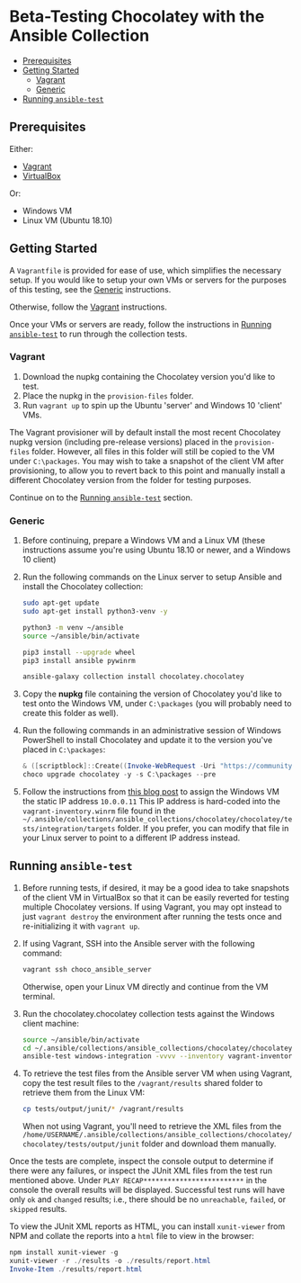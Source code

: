 # Beta-Testing Chocolatey with the Ansible Collection

- [Prerequisites](#prerequisites)
- [Getting Started](#getting-started)
  - [Vagrant](#vagrant)
  - [Generic](#generic)
- [Running `ansible-test`](#running-ansible-test)

## Prerequisites

Either:

- [Vagrant][vagrant-download]
- [VirtualBox][vbox-download]

Or:

- Windows VM
- Linux VM (Ubuntu 18.10)

[vagrant-download]: https://www.vagrantup.com/downloads
[vbox-download]: https://www.virtualbox.org/wiki/Downloads

## Getting Started

A `Vagrantfile` is provided for ease of use, which simplifies the necessary setup.
If you would like to setup your own VMs or servers for the purposes of this testing, see the [Generic](#generic) instructions.

Otherwise, follow the [Vagrant](#vagrant) instructions.

Once your VMs or servers are ready, follow the instructions in [Running `ansible-test`](#running-ansible-test) to run through the collection tests.

### Vagrant

1. Download the nupkg containing the Chocolatey version you'd like to test.
1. Place the nupkg in the `provision-files` folder.
1. Run `vagrant up` to spin up the Ubuntu 'server' and Windows 10 'client' VMs.

The Vagrant provisioner will by default install the most recent Chocolatey nupkg version (including pre-release versions) placed in the `provision-files` folder.
However, all files in this folder will still be copied to the VM under `C:\packages`.
You may wish to take a snapshot of the client VM after provisioning, to allow you to revert back to this point and manually install a different Chocolatey version from the folder for testing purposes.

Continue on to the [Running `ansible-test`](#running-ansible-test) section.

### Generic

1. Before continuing, prepare a Windows VM and a Linux VM (these instructions assume you're using Ubuntu 18.10 or newer, and a Windows 10 client)
1. Run the following commands on the Linux server to setup Ansible and install the Chocolatey collection:

    ```sh
    sudo apt-get update
    sudo apt-get install python3-venv -y

    python3 -m venv ~/ansible
    source ~/ansible/bin/activate

    pip3 install --upgrade wheel
    pip3 install ansible pywinrm

    ansible-galaxy collection install chocolatey.chocolatey
    ```

1. Copy the **nupkg** file containing the version of Chocolatey you'd like to test onto the Windows VM, under `C:\packages` (you will probably need to create this folder as well).
1. Run the following commands in an administrative session of Windows PowerShell to install Chocolatey and update it to the version you've placed in `C:\packages`:

    ```powershell
    & ([scriptblock]::Create((Invoke-WebRequest -Uri "https://community.chocolatey.org/install.ps1" -UseBasicParsing)))
    choco upgrade chocolatey -y -s C:\packages --pre
    ```

1. Follow the instructions from [this blog post](https://pureinfotech.com/set-static-ip-address-windows-10/) to assign the Windows VM the static IP address `10.0.0.11`
   This IP address is hard-coded into the `vagrant-inventory.winrm` file found in the `~/.ansible/collections/ansible_collections/chocolatey/chocolatey/tests/integration/targets` folder.
   If you prefer, you can modify that file in your Linux server to point to a different IP address instead.

## Running `ansible-test`

1. Before running tests, if desired, it may be a good idea to take snapshots of the client VM in VirtualBox so that it can be easily reverted for testing multiple Chocolatey versions.
   If using Vagrant, you may opt instead to just `vagrant destroy` the environment after running the tests once and re-initializing it with `vagrant up`.
1. If using Vagrant, SSH into the Ansible server with the following command:

    ```sh
    vagrant ssh choco_ansible_server
    ```

   Otherwise, open your Linux VM directly and continue from the VM terminal.
1. Run the chocolatey.chocolatey collection tests against the Windows client machine:

    ```sh
    source ~/ansible/bin/activate
    cd ~/.ansible/collections/ansible_collections/chocolatey/chocolatey
    ansible-test windows-integration -vvvv --inventory vagrant-inventory.winrm --requirements --continue-on-error
    ```

1. To retrieve the test files from the Ansible server VM when using Vagrant, copy the test result files to the `/vagrant/results` shared folder to retrieve them from the Linux VM:

    ```sh
    cp tests/output/junit/* /vagrant/results
    ```

   When not using Vagrant, you'll need to retrieve the XML files from the `/home/USERNAME/.ansible/collections/ansible_collections/chocolatey/chocolatey/tests/output/junit` folder and download them manually.

Once the tests are complete, inspect the console output to determine if there were any failures, or inspect the JUnit XML files from the test run mentioned above.
Under `PLAY RECAP*************************` in the console the overall results will be displayed.
Successful test runs will have only `ok` and `changed` results; i.e., there should be no `unreachable`, `failed`, or `skipped` results.

To view the JUnit XML reports as HTML, you can install `xunit-viewer` from NPM and collate the reports into a `html` file to view in the browser:

```powershell
npm install xunit-viewer -g
xunit-viewer -r ./results -o ./results/report.html
Invoke-Item ./results/report.html
```
